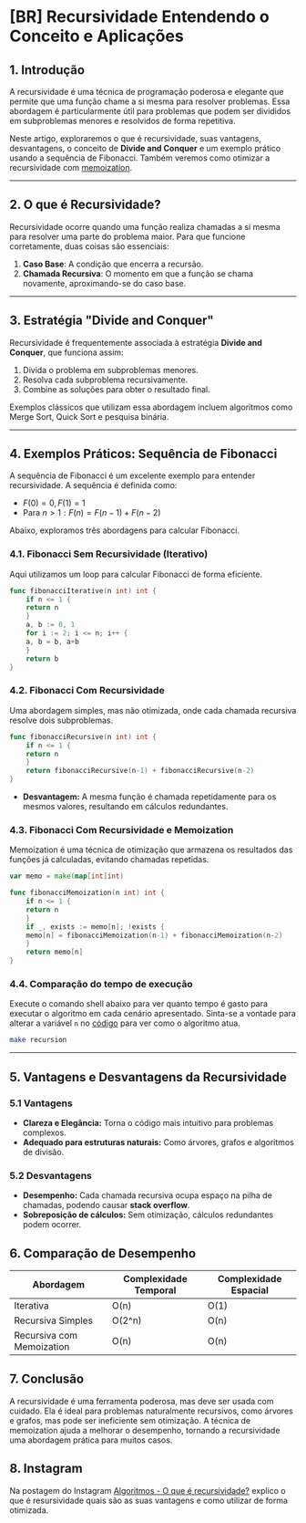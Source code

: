 # [BR] Recursividade Entendendo o Conceito e Aplicações

## 1. Introdução

A recursividade é uma técnica de programação poderosa e elegante que permite que uma função chame a si mesma para resolver problemas. Essa abordagem é particularmente útil para problemas que podem ser divididos em subproblemas menores e resolvidos de forma repetitiva.

Neste artigo, exploraremos o que é recursividade, suas vantagens, desvantagens, o conceito de **Divide and Conquer** e um exemplo prático usando a sequência de Fibonacci. Também veremos como otimizar a recursividade com [memoization](https://www.geeksforgeeks.org/what-is-memoization-a-complete-tutorial/).

---

## 2. O que é Recursividade?

Recursividade ocorre quando uma função realiza chamadas a si mesma para resolver uma parte do problema maior. Para que funcione corretamente, duas coisas são essenciais:

1. **Caso Base**: A condição que encerra a recursão.
2. **Chamada Recursiva**: O momento em que a função se chama novamente, aproximando-se do caso base.

---

## 3. Estratégia "Divide and Conquer"

Recursividade é frequentemente associada à estratégia **Divide and Conquer**, que funciona assim:

1. Divida o problema em subproblemas menores.
2. Resolva cada subproblema recursivamente.
3. Combine as soluções para obter o resultado final.

Exemplos clássicos que utilizam essa abordagem incluem algoritmos como Merge Sort, Quick Sort e pesquisa binária.

---

## 4. Exemplos Práticos: Sequência de Fibonacci

A sequência de Fibonacci é um excelente exemplo para entender recursividade. A sequência é definida como:

- $F(0) = 0, F(1) = 1$
- Para $n > 1: F(n) = F(n-1) + F(n-2)$

Abaixo, exploramos três abordagens para calcular Fibonacci.

### 4.1. Fibonacci Sem Recursividade (Iterativo)

Aqui utilizamos um loop para calcular Fibonacci de forma eficiente.

```go
func fibonacciIterative(n int) int {
    if n <= 1 {
    return n
    }
    a, b := 0, 1
    for i := 2; i <= n; i++ {
    a, b = b, a+b
    }
    return b
}
```

### 4.2. Fibonacci Com Recursividade

Uma abordagem simples, mas não otimizada, onde cada chamada recursiva resolve dois subproblemas.

```go
func fibonacciRecursive(n int) int {
    if n <= 1 {
    return n
    }
    return fibonacciRecursive(n-1) + fibonacciRecursive(n-2)
}
```

- **Desvantagem:** A mesma função é chamada repetidamente para os mesmos valores, resultando em cálculos redundantes.

### 4.3. Fibonacci Com Recursividade e Memoization

Memoization é uma técnica de otimização que armazena os resultados das funções já calculadas, evitando chamadas repetidas.

```go
var memo = make(map[int]int)

func fibonacciMemoization(n int) int {
    if n <= 1 {
    return n
    }
    if _, exists := memo[n]; !exists {
    memo[n] = fibonacciMemoization(n-1) + fibonacciMemoization(n-2)
    }
    return memo[n]
}
```

### 4.4. Comparação do tempo de execução

Execute o comando shell abaixo para ver quanto tempo é gasto para executar o algoritmo em cada cenário apresentado. Sinta-se a vontade para alterar a variável `n` no [código](main.go) para ver como o algoritmo atua.

```sh
make recursion
```

---

## 5. Vantagens e Desvantagens da Recursividade

### 5.1 Vantagens

- **Clareza e Elegância:** Torna o código mais intuitivo para problemas complexos.
- **Adequado para estruturas naturais:** Como árvores, grafos e algoritmos de divisão.

### 5.2 Desvantagens

- **Desempenho:** Cada chamada recursiva ocupa espaço na pilha de chamadas, podendo causar **stack overflow**.
- **Sobreposição de cálculos:** Sem otimização, cálculos redundantes podem ocorrer.

## 6. Comparação de Desempenho

| Abordagem                | Complexidade Temporal | Complexidade Espacial |
|--------------------------|-----------------------|-----------------------|
| Iterativa                | O(n)                  | O(1)                  |
| Recursiva Simples        | O(2^n)                | O(n)                  |
| Recursiva com Memoization| O(n)                  | O(n)                  |

## 7. Conclusão

A recursividade é uma ferramenta poderosa, mas deve ser usada com cuidado. Ela é ideal para problemas naturalmente recursivos, como árvores e grafos, mas pode ser ineficiente sem otimização. A técnica de memoization ajuda a melhorar o desempenho, tornando a recursividade uma abordagem prática para muitos casos.

## 8. Instagram

Na postagem do Instagram [Algoritmos - O que é recursividade?](https://www.instagram.com/p/DFLuE0jylUW/?img_index=1) explico o que é resursividade quais são as suas vantagens e como utilizar de forma otimizada.
